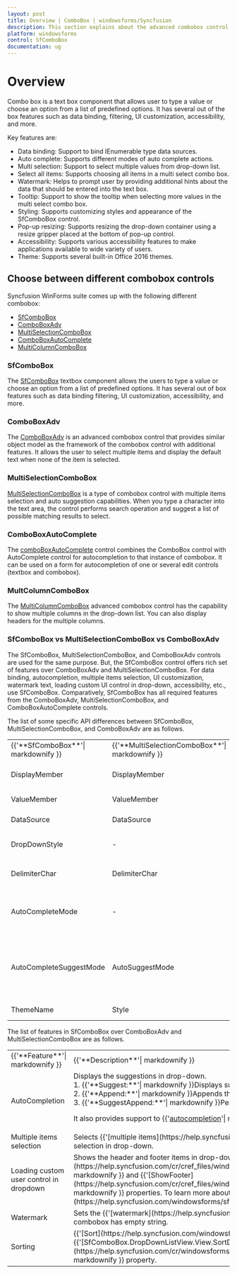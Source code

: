 ```yaml
---
layout: post
title: Overview | ComboBox | windowsforms/Syncfusion
description: This section explains about the advanced combobox control for windows forms and it's important key features
platform: windowsforms
control: SfComboBox
documentation: ug
---
```


# Overview

Combo box is a text box component that allows user to type a value or choose an option from a list of predefined options. It has several out of the box features such as data binding, filtering, UI customization, accessibility, and more.

Key features are:

* Data binding: Support to bind IEnumerable type data sources.
* Auto complete: Supports different modes of auto complete actions.
* Multi selection: Support to select multiple values from drop-down list.
* Select all items: Supports choosing all items in a multi select combo box.
* Watermark: Helps to prompt user by providing additional hints about the data that should be entered into the text box.
* Tooltip: Support to show the tooltip when selecting more values in the multi select combo box.
* Styling: Supports customizing styles and appearance of the SfComboBox control.
* Pop-up resizing: Supports resizing the drop-down container using a resize gripper placed at the bottom of pop-up control.
* Accessibility:  Supports various accessibility features to make applications available to wide variety of users. 
* Theme: Supports several built-in Office 2016 themes.


## Choose between different combobox controls

Syncfusion WinForms suite comes up with the following different combobox:

* [SfComboBox](https://www.syncfusion.com/products/windows-forms/combobox)
* [ComboBoxAdv](https://help.syncfusion.com/windowsforms/comboboxadv/overview)
* [MultiSelectionComboBox](https://www.syncfusion.com/products/windows-forms/multiselection-combobox)
* [ComboBoxAutoComplete](https://help.syncfusion.com/windowsforms/comboboxautocomplete/overview)
* [MultiColumnComboBox](https://www.syncfusion.com/products/windows-forms/multicolumn-combobox)

### SfComboBox

The [SfComboBox](https://help.syncfusion.com/windowsforms/sfcombobox/overview) textbox component allows the users to type a value or choose an option from a list of predefined options. It has several out of box features such as data binding filtering, UI customization, accessibility, and more.

### ComboBoxAdv

The [ComboBoxAdv](https://help.syncfusion.com/windowsforms/comboboxadv/overview) is an advanced combobox control that provides similar object model as the framework of the combobox control with additional features. It allows the user to select multiple items and display the default text when none of the item is selected.

### MultiSelectionComboBox

[MultiSelectionComboBox](https://help.syncfusion.com/windowsforms/multiselectioncombobox/overview) is a type of combobox control with multiple items selection and auto suggestion capabilities. When you type a character into the text area, the control performs search operation and suggest a list of possible matching results to select.

### ComboBoxAutoComplete

The [comboBoxAutoComplete](https://help.syncfusion.com/windowsforms/comboboxautocomplete/overview) control combines the ComboBox control with AutoComplete control for autocompletion to that instance of combobox. It can be used on a form for autocompletion of one or several edit controls (textbox and combobox). 

### MultColumnComboBox

The [MultiColumnComboBox](https://help.syncfusion.com/windowsforms/multicolumncombobox/overview) advanced combobox control has the capability to show multiple columns in the drop-down list. You can also display headers for the multiple columns.

### SfComboBox vs MultiSelectionComboBox vs ComboBoxAdv

The SfComboBox, MultiSelectionComboBox, and ComboBoxAdv controls are used for the same purpose. But, the SfComboBox control offers rich set of features over ComboBoxAdv and MultiSelectionComboBox. For data binding, autocompletion, multiple items selection, UI customization, watermark text, loading custom UI control in drop-down, accessibility, etc., use SfComboBox. Comparatively, SfComboBox has all required features from the ComboBoxAdv, MultiSelectionComboBox, and ComboBoxAutoComplete controls.

The list of some specific API differences between SfComboBox, MultiSelectionComboBox, and ComboBoxAdv are as follows.

<table>
<tr>
<td>
{{'**SfComboBox**'| markdownify }}
</td>
<td>
{{'**MultiSelectionComboBox**'| markdownify }}
</td>
<td>
{{'**ComboBoxAdv**'| markdownify }}
</td>
<td>
{{'**Description**'| markdownify }}
</td>
</tr>
<tr>
<td>
DisplayMember
</td>
<td>
DisplayMember
</td>
<td>
DisplayMember
</td>
<td>
Displays the underlying datasource.
</td>
</tr>
<tr>
<td>
ValueMember
</td>
<td>
ValueMember
</td>
<td>
ValueMember
</td>
<td>
Used as actual value of the items.
</td>
</tr>
<tr>
<td>
DataSource
</td>
<td>
DataSource
</td>
<td>
DataSource
</td>
<td>
Displays the bounded data.
</td>
</tr>
<tr>
<td>
DropDownStyle
</td>
<td>
-
</td>
<td>
DropDownStyle
</td>
<td>
Sets the value that specifies editing style of combobox.
</td>
</tr>
<tr>
<td>
DelimiterChar
</td>
<td>
DelimiterChar
</td>
<td>
-
</td>
<td>
Separates multiple selected items in the selected combobox.
</td>
</tr>
<tr>
<td>
AutoCompleteMode
</td>
<td>
-
</td>
<td>
AutoComplete
</td>
<td>
Sets the auto complete mode for SfComboBox and functionality for ComboBoxAdv.
</td>
</tr>
<tr>
<td>
AutoCompleteSuggestMode
</td>
<td>
AutoSuggestMode
</td>
<td>
-
</td>
<td>
Sets the mode for suggesting the drop-down list of AutoComplete Suggest and SuggestAppend modes.
</td>
</tr>
<tr>
<td>
ThemeName
</td>
<td>
Style
</td>
<td>
Style
</td>
<td>
Applies visual styles.
</td>
</tr>
</table>

The list of features in SfComboBox over ComboBoxAdv and MultiSelectionComboBox are as follows.

<table>
<tr>
<td>
{{'**Feature**'| markdownify }}
</td>
<td>
{{'**Description**'| markdownify }}
</td>
</tr>
<tr>
<td>
AutoCompletion
</td>
<td>
Displays the suggestions in drop-down.<br/>
1. {{'**Suggest:**'| markdownify }}Displays suggestion in the drop-down list.<br/>
2. {{'**Append:**'| markdownify }}Appends the first suggestion to text.<br/>
3. {{'**SuggestAppend:**'| markdownify }}Performs both ways.<br/>

It also provides support to {{'[autocompletion](https://help.syncfusion.com/windowsforms/sfcombobox/autocomplete)'| markdownify }} based on case sensitivity.

</td>
</tr>
<tr>
<td>
Multiple items selection
</td>
<td>
Selects {{'[multiple items](https://help.syncfusion.com/windowsforms/sfcombobox/selection#multi-selection)'| markdownify }} using the checkbox selection in drop-down.

</td>
</tr>
<tr>
<td>
Loading custom user control in dropdown
</td>
<td>
Shows the header and footer items in drop-down by enabling the {{'[ShowHeader](https://help.syncfusion.com/cr/cref_files/windowsforms/Syncfusion.SfListView.WinForms~Syncfusion.WinForms.ListView.SfListView~ShowHeader.html)'| markdownify }} and {{'[ShowFooter](https://help.syncfusion.com/cr/cref_files/windowsforms/Syncfusion.SfListView.WinForms~Syncfusion.WinForms.ListView.SfListView~ShowFooter.html)'| markdownify }} properties. To learn more about loading custom user control, refer to {{'[here](https://help.syncfusion.com/windowsforms/sfcombobox/dropdown#load-custom-control-in-drop-down)'| markdownify }}.

</td>
</tr>
<tr>
<td>
Watermark
</td>
<td>
Sets the {{'[watermark](https://help.syncfusion.com/windowsforms/sfcombobox/watermark)'| markdownify }} text to display hint in the editor portion when combobox has empty string.

</td>
</tr>
<tr>
<td>
Sorting
</td>
<td>
{{'[Sort](https://help.syncfusion.com/windowsforms/sfcombobox/sorting)'| markdownify }} the data either in ascending or descending order using the {{'[SfComboBox.DropDownListView.View.SortDescriptors](https://help.syncfusion.com/cr/windowsforms/Syncfusion.DataSource.WinForms~Syncfusion.DataSource.DataSource~SortDescriptors.html)'| markdownify }} property.

</td>
</tr>
</table>